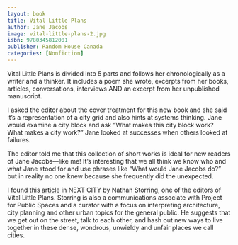 ```yaml
---
layout: book
title: Vital Little Plans
author: Jane Jacobs
image: vital-little-plans-2.jpg
isbn: 9780345812001 
publisher: Random House Canada
categories: [Nonfiction]
---
```

Vital Little Plans is divided into 5 parts and follows her chronologically as a writer and a thinker.  It includes a poem she wrote, excerpts from her books, articles, conversations, interviews AND an excerpt from her unpublished manuscript.

I asked the editor about the cover treatment for this new book and she said it’s a representation of a city grid and also hints at systems thinking. Jane would examine a city block and ask “What makes this city block work? What makes a city work?” Jane looked at successes when others looked at failures.

The editor told me that this collection of short works is ideal for new readers of Jane Jacobs—like me! It’s interesting that we all think we know who and what Jane stood for and use phrases like “What would Jane Jacobs do?” but in reality no one knew because she frequently did the unexpected.

I found this [article](https://nextcity.org/daily/entry/jane-jacobs-100th-birthday-walking-tours) in NEXT CITY by Nathan Storring, one of the editors of Vital Little Plans.  Storring is also a communications associate with Project for Public Spaces and a curator with a focus on interpreting architecture, city planning and other urban topics for the general public.  He suggests that we get out on the street, talk to each other, and hash out new ways to live together in these dense, wondrous, unwieldy and unfair places we call cities.
